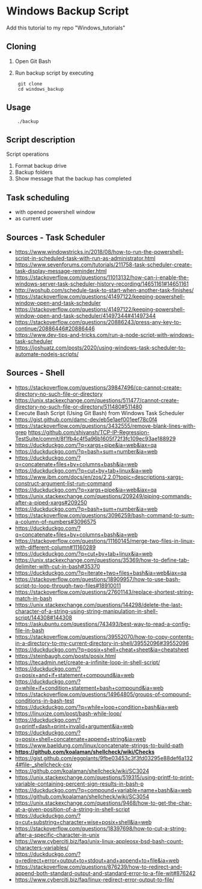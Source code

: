 # Windows Backup Script

Add this tutorial to my repo "Windows_tutorials"

## Cloning

1. Open Git Bash
1. Run backup script by executing

        git clone 
        cd windows_backup
        
## Usage

        ./backup

## Script description

Script operations

1. Format backup drive
1. Backup folders
1. Show message that the backup has completed

## Task scheduling

- with opened powershell window
- as current user

## Sources - Task Scheduler

- https://www.windowstricks.in/2018/08/how-to-run-the-powershell-script-in-scheduled-task-with-run-as-administrator.html
-  https://www.sevenforums.com/tutorials/211758-task-scheduler-create-task-display-message-reminder.html
- https://stackoverflow.com/questions/11013132/how-can-i-enable-the-windows-server-task-scheduler-history-recording/14651161#14651161
- http://woshub.com/schedule-task-to-start-when-another-task-finishes/
- https://stackoverflow.com/questions/41497122/keeping-powershell-window-open-and-task-scheduler
- https://stackoverflow.com/questions/41497122/keeping-powershell-window-open-and-task-scheduler/41497344#41497344
- https://stackoverflow.com/questions/20886243/press-any-key-to-continue/20886446#20886446
- https://www.dev-tips-and-tricks.com/run-a-node-script-with-windows-task-scheduler
- https://joshuatz.com/posts/2020/using-windows-task-scheduler-to-automate-nodejs-scripts/

## Sources - Shell

- https://stackoverflow.com/questions/39847496/cp-cannot-create-directory-no-such-file-or-directory
- https://unix.stackexchange.com/questions/511477/cannot-create-directory-no-such-file-or-directory/511480#511480
- Execute Bash Script (Using Git Bash) from Windows Task Scheduler
 - https://gist.github.com/damc-dev/eb5e1aef001eef78c0f4
- https://stackoverflow.com/questions/3432555/remove-blank-lines-with-grep
https://github.com/shivansh/TCP-IP-Regression-TestSuite/commit/8f1fb4c4f5a96b1605f72f3fc109ec93ae188929
- https://duckduckgo.com/?q=xargs+pipe&ia=web&iax=qa
- https://duckduckgo.com/?q=bash+sum+number&ia=web
- https://duckduckgo.com/?q=concatenate+files+by+columns+bash&ia=web
- https://duckduckgo.com/?q=cut+by+tab+linux&ia=web
- https://www.ibm.com/docs/en/zos/2.2.0?topic=descriptions-xargs-construct-argument-list-run-command
- https://duckduckgo.com/?q=xargs+pipe&ia=web&iax=qa
- https://unix.stackexchange.com/questions/209249/piping-commands-after-a-piped-xargs#209250
- https://duckduckgo.com/?q=bash+sum+number&ia=web
- https://stackoverflow.com/questions/3096259/bash-command-to-sum-a-column-of-numbers#3096575
- https://duckduckgo.com/?q=concatenate+files+by+columns+bash&ia=web
- https://stackoverflow.com/questions/11160145/merge-two-files-in-linux-with-different-column#11160289
- https://duckduckgo.com/?q=cut+by+tab+linux&ia=web
- https://unix.stackexchange.com/questions/35369/how-to-define-tab-delimiter-with-cut-in-bash#35370
- https://duckduckgo.com/?q=iterate+two+files+bash&ia=web&iax=qa
- https://stackoverflow.com/questions/18909957/how-to-use-bash-script-to-loop-through-two-files#18910011
- https://stackoverflow.com/questions/27601143/replace-shortest-string-match-in-bash
- https://unix.stackexchange.com/questions/144298/delete-the-last-character-of-a-string-using-string-manipulation-in-shell-script/144308#144308
- https://askubuntu.com/questions/743493/best-way-to-read-a-config-file-in-bash
- https://stackoverflow.com/questions/39552070/how-to-copy-contents-in-a-directory-to-my-current-directory-in-shell/39552096#39552096
- https://duckduckgo.com/?q=posix+shell+cheat+sheet&ia=cheatsheet
- https://steinbaugh.com/posts/posix.html
- https://tecadmin.net/create-a-infinite-loop-in-shell-script/
- https://duckduckgo.com/?q=posix+and+if+statement+compound&ia=web
- https://duckduckgo.com/?q=while+if+condition+statement+bash+compound&ia=web
- https://stackoverflow.com/questions/14964805/groups-of-compound-conditions-in-bash-test
- https://duckduckgo.com/?q=while+loop+condition+bash&ia=web
- https://linuxize.com/post/bash-while-loop/
- https://duckduckgo.com/?q=printf+dash+print+invalid+argument&ia=web
- https://duckduckgo.com/?q=posix+shell+concatenate+append+string&ia=web
- https://www.baeldung.com/linux/concatenate-strings-to-build-path
- **https://github.com/koalaman/shellcheck/wiki/Checks**
- https://gist.github.com/eggplants/9fbe03453c3f3fd03295e88def6a1324#file-_shellcheck-csv
- https://github.com/koalaman/shellcheck/wiki/SC3024
- https://unix.stackexchange.com/questions/519315/using-printf-to-print-variable-containing-percent-sign-results-in-bash-p
- https://duckduckgo.com/?q=compound+variable+name+bash&ia=web
- https://github.com/koalaman/shellcheck/wiki/SC3054
- https://unix.stackexchange.com/questions/9468/how-to-get-the-char-at-a-given-position-of-a-string-in-shell-script
- https://duckduckgo.com/?q=cut+substring+character+wise+posix+shell&ia=web
- https://stackoverflow.com/questions/18397698/how-to-cut-a-string-after-a-specific-character-in-unix
- https://www.cyberciti.biz/faq/unix-linux-appleosx-bsd-bash-count-characters-variables/
- https://duckduckgo.com/?q=redirect+error+output+to+stdout+and+append+to+file&ia=web
- https://stackoverflow.com/questions/876239/how-to-redirect-and-append-both-standard-output-and-standard-error-to-a-file-wit#876242
- https://www.cyberciti.biz/faq/linux-redirect-error-output-to-file/
